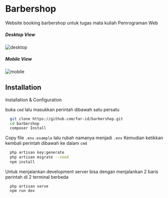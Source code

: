 
# Barbershop

Website booking barbershop untuk tugas mata kuliah Pemrograman Web

##### Desktop View
![desktop](https://github.com/far-id/barbershop/assets/60763063/55126fe1-183c-471b-8732-6359f2f5e009)
##### Mobile View
![mobile](https://github.com/far-id/barbershop/assets/60763063/87a26b6b-2faf-40fb-8dd0-c4ffe68ea35a)

## Installation

Installation & Configuration

buka `cmd` lalu masukkan perintah dibawah satu persatu
```bash
  git clone https://github.com/far-id/barbershop.git
  cd barbershop
  composer Install
```
Copy file `.env.example` lalu rubah namanya menjadi `.env`
Kemudian ketikkan kembali perintah dibawah ke dalam `cmd`
```bash
  php artisan key:generate
  php artisan migrate --seed
  npm install
```
Untuk menjalankan development server bisa dengan menjalankan 2 baris perintah di 2 terminal berbeda
```
  php artisan serve
  npm run dev
```
